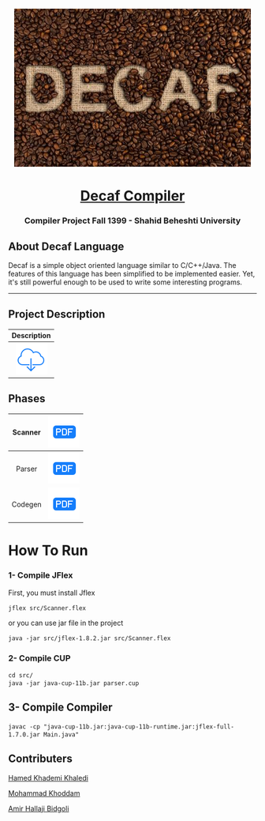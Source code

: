 <!-- About Decaf -->
<link href="icons/style.css" rel="stylesheet"/>


<p align="center">
    <img src="icons/decaf.jpg" height="320" width="480">
    <h1 align="center"><u>Decaf Compiler</u></h1>
    <h3 align="center">Compiler Project Fall 1399 - Shahid Beheshti University</h3>
<!-- About Decaf -->

## About Decaf Language
Decaf is a simple object oriented language similar to C/C++/Java.
The features of this language has been simplified to be implemented easier. Yet, it's still powerful
enough to be used to write some interesting programs.

----------

## Project Description

| Description|
|:--------------------:|
|[![Scanner](icons/1.svg)](https://github.com/hamedkhaledi/Compiler-Projects/blob/master/Description/ProjcetDcsp.pdf)    |    


## Phases

| Scanner 	| [![Scanner](icons/download.svg)](https://github.com/hamedkhaledi/Compiler-Projects/blob/master/Description/Scanner.pdf)	|
|:---------:|:-----:|
|  Parser 	| [![Scanner](icons/download.svg)](https://github.com/hamedkhaledi/Compiler-Projects/blob/master/Description/Parser.pdf) 	|
| Codegen 	| [![Scanner](icons/download.svg)](https://github.com/hamedkhaledi/Compiler-Projects/blob/master/Description/CodeGeneration.pdf) 	|

# How To Run

### 1- Compile JFlex
First, you must install Jflex 
```commandline
jflex src/Scanner.flex
```
or you can use jar file in the project
```commandline
java -jar src/jflex-1.8.2.jar src/Scanner.flex
```

### 2- Compile CUP
```commandline
cd src/
java -jar java-cup-11b.jar parser.cup
```

## 3- Compile Compiler
```commandline
javac -cp "java-cup-11b.jar:java-cup-11b-runtime.jar:jflex-full-1.7.0.jar Main.java"
```
## Contributers


[Hamed Khademi Khaledi](https://github.com/hamedkhaledi)

[Mohammad Khoddam](https://github.com/mkh2097)

[Amir Hallaji Bidgoli](https://github.com/amirhallaji)